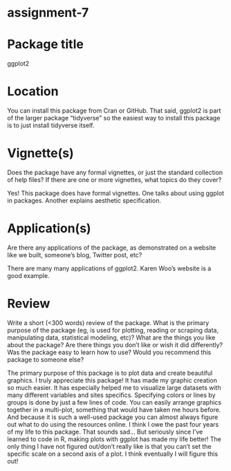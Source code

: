 # assignment-7

# Package title
ggplot2

# Location
You can install this package from Cran or GitHub. That said, ggplot2 is part of the larger package “tidyverse” so the easiest way to install this package is to just install tidyverse itself.

# Vignette(s)
Does the package have any formal vignettes, or just the standard collection of help files? If there are one or more vignettes, what topics do they cover?

Yes! This package does have formal vignettes. One talks about using ggplot in packages. Another explains aesthetic specification.

# Application(s)
Are there any applications of the package, as demonstrated on a website like we built, someone’s blog, Twitter post, etc?

There are many many applications of ggplot2. Karen Woo’s website is a good example.

# Review

Write a short (<300 words) review of the package. What is the primary purpose of the package (eg, is used for plotting, reading or scraping data, manipulating data, statistical modeling, etc)? What are the things you like about the package? Are there things you don’t like or wish it did differently? Was the package easy to learn how to use? Would you recommend this package to someone else?

The primary purpose of this package is to plot data and create beautiful graphics. I truly appreciate this package! It has made my graphic creation so much easier. It has especially helped me to visualize large datasets with many different variables and sites specifics. Specifying colors or lines by groups is done by just a few lines of code. You can easily arrange graphics together in a multi-plot, something that would have taken me hours before. And because it is such a well-used package you can almost always figure out what to do using the resources online. I think I owe the past four years of my life to this package. That sounds sad… But seriously since I’ve learned to code in R, making plots with ggplot has made my life better!
The only thing I have not figured out/don’t really like is that you can’t set the specific scale on a second axis of a plot. I think eventually I will figure this out!

